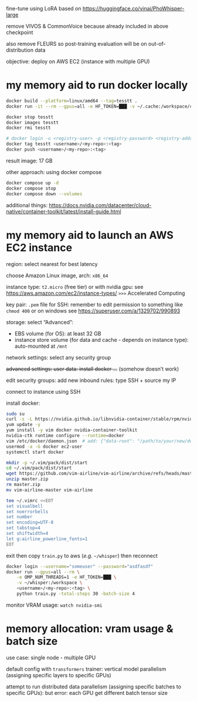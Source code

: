 fine-tune using LoRA based on https://huggingface.co/vinai/PhoWhisper-large

remove VIVOS & CommonVoice because already included in above checkpoint

also remove FLEURS so post-training evaluation will be on out-of-distribution data

objective: deploy on AWS EC2 (instance with multiple GPU)

#  my memory aid to run docker locally

```bash
docker build --platform=linux/amd64 --tag=tesstt .
docker run -it --rm --gpus=all -e HF_TOKEN=███ -v ~/.cache:/workspace/cache -v ~/coder/whisper:/workspace/my-whisper-lora tesstt train.py --help

docker stop tesstt
docker images tesstt
docker rmi tesstt

# docker login -u <registry-user> -p <registry-password> <registry-address>
docker tag tesstt <username>/<my-repo>:<tag>
docker push <username>/<my-repo>:<tag>
```
result image: 17 GB

other approach: using docker compose
```bash
docker compose up -d
docker compose stop
docker compose down --volumes
```
additional things: https://docs.nvidia.com/datacenter/cloud-native/container-toolkit/latest/install-guide.html

# my memory aid to launch an AWS EC2 instance

region: select nearest for best latency

choose Amazon Linux image, arch: `x86_64`

instance type: `t2.micro` (free tier) or with nvidia gpu: see https://aws.amazon.com/ec2/instance-types/ `>>>` Accelerated Computing

key pair: `.pem` file for SSH: remember to edit permission to something like `chmod 400` or on windows see https://superuser.com/a/1329702/990893

storage: select “Advanced”:
- EBS volume (for OS): at least 32 GB
- instance store volume (for data and cache - depends on instance type): auto-mounted at `/mnt`

network settings: select any security group

~~advanced settings: user data: install docker …~~ (somehow doesn’t work)

edit security groups: add new inbound rules: type SSH + source my IP

connect to instance using SSH

install docker:
```bash
sudo su
curl -s -L https://nvidia.github.io/libnvidia-container/stable/rpm/nvidia-container-toolkit.repo > /etc/yum.repos.d/nvidia-container-toolkit.repo
yum update -y
yum install -y vim docker nvidia-container-toolkit
nvidia-ctk runtime configure --runtime=docker
vim /etc/docker/daemon.json  # add: {"data-root": "/path/to/your/new/docker/root"}
usermod -a -G docker ec2-user
systemctl start docker

mkdir -p ~/.vim/pack/dist/start
cd ~/.vim/pack/dist/start
wget https://github.com/vim-airline/vim-airline/archive/refs/heads/master.zip
unzip master.zip
rm master.zip
mv vim-airline-master vim-airline

tee ~/.vimrc <<EOT
set visualbell
set noerrorbells
set number
set encoding=UTF-8
set tabstop=4
set shiftwidth=4
let g:airline_powerline_fonts=1
EOT
```
exit then copy `train.py` to aws (*e.g.* `~/whisper`) then reconnect
```bash
docker login --username="someuser" --password="asdfasdf"
docker run --gpus=all --rm \
	-e OMP_NUM_THREADS=1 -e HF_TOKEN=███ \
	-v ~/whisper:/workspace \
	<username>/<my-repo>:<tag> \
	python train.py -total-steps 30 -batch-size 4
```
monitor VRAM usage: `watch nvidia-smi`

# memory allocation: vram usage &amp; batch size

use case: single node - multiple GPU

default config with `transformers` trainer: vertical model parallelism (assigning specific layers to specific GPUs)

attempt to run distributed data parallelism (assigning specific batches to specific GPUs): but error: each GPU get different batch tensor size
